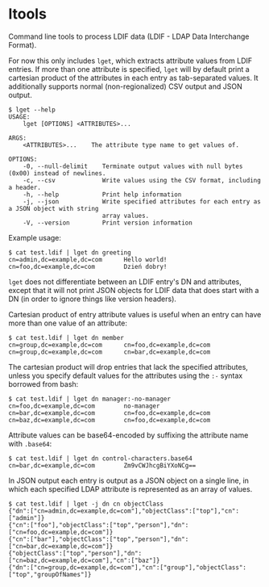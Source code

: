 ltools
======

Command line tools to process LDIF data (LDIF - LDAP Data Interchange
Format).

For now this only includes `lget`, which extracts attribute values from LDIF
entries. If more than one attribute is specified, `lget` will by default print
a cartesian product of the attributes in each entry as tab-separated values. It
additionally supports normal (non-regionalized) CSV output and JSON output.

    $ lget --help
    USAGE:
        lget [OPTIONS] <ATTRIBUTES>...

    ARGS:
        <ATTRIBUTES>...    The attribute type name to get values of.

    OPTIONS:
        -0, --null-delimit    Terminate output values with null bytes (0x00) instead of newlines.
        -c, --csv             Write values using the CSV format, including a header.
        -h, --help            Print help information
        -j, --json            Write specified attributes for each entry as a JSON object with string
                              array values.
        -V, --version         Print version information

Example usage:

    $ cat test.ldif | lget dn greeting
    cn=admin,dc=example,dc=com      Hello world!
    cn=foo,dc=example,dc=com        Dzień dobry!

`lget` does not differentiate between an LDIF entry's DN and attributes, except
that it will not print JSON objects for LDIF data that does start with a DN (in
order to ignore things like version headers).

Cartesian product of entry attribute values is useful when an entry can have
more than one value of an attribute:

    $ cat test.ldif | lget dn member
    cn=group,dc=example,dc=com      cn=foo,dc=example,dc=com
    cn=group,dc=example,dc=com      cn=bar,dc=example,dc=com

The cartesian product will drop entries that lack the specified attributes,
unless you specify default values for the attributes using the `:-` syntax
borrowed from bash:

    $ cat test.ldif | lget dn manager:-no-manager
    cn=foo,dc=example,dc=com        no-manager
    cn=bar,dc=example,dc=com        cn=foo,dc=example,dc=com
    cn=baz,dc=example,dc=com        cn=foo,dc=example,dc=com

Attribute values can be base64-encoded by suffixing the attribute name with
`.base64`:

    $ cat test.ldif | lget dn control-characters.base64
    cn=bar,dc=example,dc=com        Zm9vCWJhcgBiYXoNCg==

In JSON output each entry is output as a JSON object on a single line, in which
each specified LDAP attribute is represented as an array of values.

    $ cat test.ldif | lget -j dn cn objectClass
    {"dn":["cn=admin,dc=example,dc=com"],"objectClass":["top"],"cn":["admin"]}
    {"cn":["foo"],"objectClass":["top","person"],"dn":["cn=foo,dc=example,dc=com"]}
    {"cn":["bar"],"objectClass":["top","person"],"dn":["cn=bar,dc=example,dc=com"]}
    {"objectClass":["top","person"],"dn":["cn=baz,dc=example,dc=com"],"cn":["baz"]}
    {"dn":["cn=group,dc=example,dc=com"],"cn":["group"],"objectClass":["top","groupOfNames"]}
